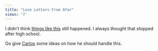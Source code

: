 ```yaml
---
title: "Love Letters From Afar"
views: '7'
---
```

<p>I didn't think <a href="http://bloglos.kicks-ass.net/archives/000122.html">things like this</a> still happened.  I always thought that stopped after high school.</p>
<p>Go give <a href="http://bloglos.kicks-ass.net/">Carlos</a> some ideas on how he should handle this.</p>
